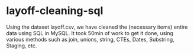 # layoff-cleaning-sql
Using the dataset layoff.csv, we have cleaned the (necessary items) entire data using SQL in MySQL. It took 50min of work to get it done, using various methods such as join, unions, string, CTEs, Dates, Substring, Staging, etc. 
